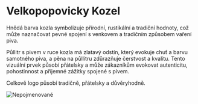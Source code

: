 # Velkopopovicky Kozel
Hnědá barva kozla symbolizuje přírodní, rustikální a tradiční hodnoty, což může naznačovat pevné spojení s venkovem a tradičním způsobem vaření piva.

Půllitr s pivem v ruce kozla má zlatavý odstín, který evokuje chuť a barvu samotného piva, a pěna na půllitru zdůrazňuje čerstvost a kvalitu. Tento vizuální prvek působí přátelsky a může zákazníkům evokovat autenticitu, pohostinnost a příjemné zážitky spojené s pivem.

Celkově logo působí tradičně, přátelsky a důvěryhodně. 

![Nepojmenované](https://github.com/user-attachments/assets/2fca3088-1760-4249-9b96-99f4050589fe)
